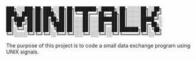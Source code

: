 ```
███╗░░░███╗██╗███╗░░██╗██╗████████╗░█████╗░██╗░░░░░██╗░░██╗
████╗░████║██║████╗░██║██║╚══██╔══╝██╔══██╗██║░░░░░██║░██╔╝
██╔████╔██║██║██╔██╗██║██║░░░██║░░░███████║██║░░░░░█████═╝░
██║╚██╔╝██║██║██║╚████║██║░░░██║░░░██╔══██║██║░░░░░██╔═██╗░
██║░╚═╝░██║██║██║░╚███║██║░░░██║░░░██║░░██║███████╗██║░╚██╗
╚═╝░░░░░╚═╝╚═╝╚═╝░░╚══╝╚═╝░░░╚═╝░░░╚═╝░░╚═╝╚══════╝╚═╝░░╚═╝
```
The purpose of this project is to code a small data exchange program using UNIX signals.
